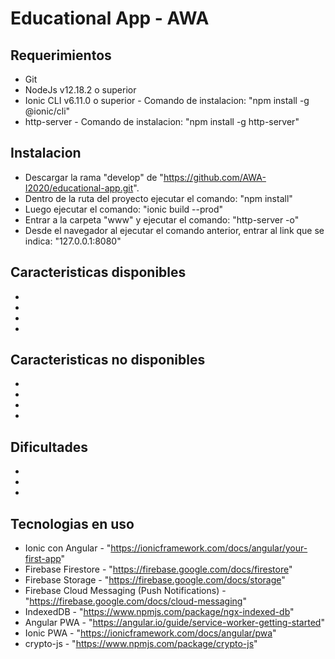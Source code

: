 # Educational App - AWA

## Requerimientos
- Git
- NodeJs v12.18.2 o superior
- Ionic CLI v6.11.0 o superior - Comando de instalacion: "npm install -g @ionic/cli"
- http-server - Comando de instalacion: "npm install -g http-server"

## Instalacion
- Descargar la rama "develop" de "https://github.com/AWA-I2020/educational-app.git".
- Dentro de la ruta del proyecto ejecutar el comando: "npm install"
- Luego ejecutar el comando: "ionic build --prod"
- Entrar a la carpeta "www" y ejecutar el comando: "http-server -o"
- Desde el navegador al ejecutar el comando anterior, entrar al link que se indica: "127.0.0.1:8080"

## Caracteristicas disponibles
-  
- 
- 
- 
## Caracteristicas no disponibles
-  
- 
- 
- 


## Dificultades
- 
- 
- 

## Tecnologias en uso
- Ionic con Angular - "https://ionicframework.com/docs/angular/your-first-app"
- Firebase Firestore - "https://firebase.google.com/docs/firestore"
- Firebase Storage - "https://firebase.google.com/docs/storage"
- Firebase Cloud Messaging (Push Notifications) - "https://firebase.google.com/docs/cloud-messaging" 
- IndexedDB - "https://www.npmjs.com/package/ngx-indexed-db"
- Angular PWA - "https://angular.io/guide/service-worker-getting-started"
- Ionic PWA - "https://ionicframework.com/docs/angular/pwa"
- crypto-js - "https://www.npmjs.com/package/crypto-js"
